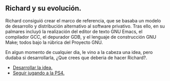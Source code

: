 ## Richard y su evolución. ##
Richard consiguió crear el marco de referencia, que se basaba un modelo de desarrollo y distribución alternativo al software privativo.
Tras ello, en su palmares incluyó la realización del editor de texto GNU Emacs, el compilador GCC, el depurador GDB, y el lenguaje de construcción GNU Make; todos bajo la rúbrica del Proyecto GNU.

En algun momento de cualquier dia, le vino a la cabeza una idea, pero dudaba si desarrollarla, ¿Que crees que deberia de hacer Richard?.

  * [Desarrollar la idea.](https://github.com/perezrecjorge/Richard-Stallman-y-la-historia-jam-s-contada./blob/master/1.1.md)
  * [Seguir jugando a la PS4.](https://github.com/perezrecjorge/Richard-Stallman-y-la-historia-jam-s-contada./blob/master/1.2.md)
